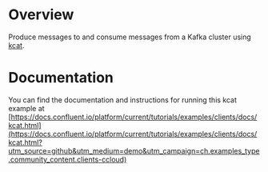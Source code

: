 # Overview

Produce messages to and consume messages from a Kafka cluster using [kcat](https://github.com/edenhill/kcat).

# Documentation

You can find the documentation and instructions for running this kcat example at [https://docs.confluent.io/platform/current/tutorials/examples/clients/docs/kcat.html](https://docs.confluent.io/platform/current/tutorials/examples/clients/docs/kcat.html?utm_source=github&utm_medium=demo&utm_campaign=ch.examples_type.community_content.clients-ccloud)
